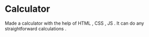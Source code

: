 # Calculator

Made a calculator with the help of HTML , CSS , JS . 
It can do any straightforward calculations .
